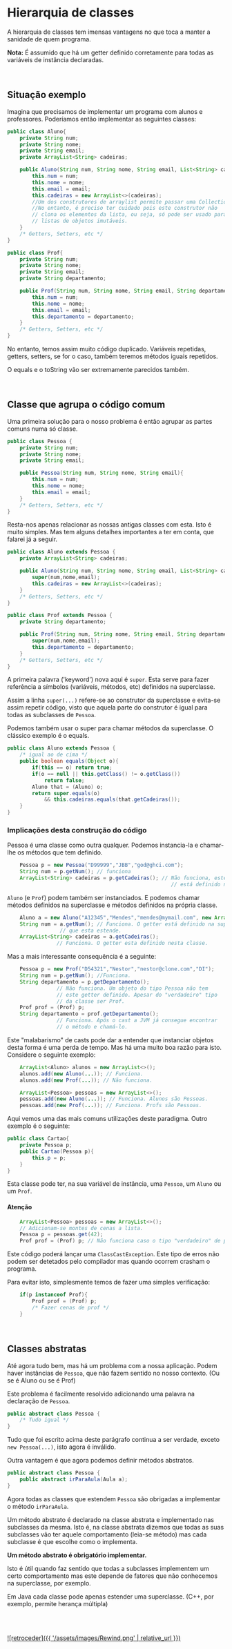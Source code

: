 # Hierarquia de classes

A hierarquia de classes tem imensas vantagens no que toca a manter a
sanidade de quem programa.

**Nota:** É assumido que há um getter definido corretamente para todas as
variáveis de instância declaradas.

<br>

## Situação exemplo
Imagina que precisamos de implementar um programa com alunos e professores.
Poderíamos então implementar as seguintes classes:
```java
public class Aluno{
	private String num;
	private String nome;
	private String email;
	private ArrayList<String> cadeiras;

	public Aluno(String num, String nome, String email, List<String> cadeiras){
		this.num = num;
		this.nome = nome;
		this.email = email;
		this.cadeiras = new ArrayList<>(cadeiras);
		//Um dos construtores de arraylist permite passar uma Collection.
		//No entanto, é preciso ter cuidado pois este construtor não
		// clona os elementos da lista, ou seja, só pode ser usado para
		// listas de objetos imutáveis.
	}
	/* Getters, Setters, etc */
}

public class Prof{
	private String num;
	private String nome;
	private String email;
	private String departamento;

	public Prof(String num, String nome, String email, String departamento){
		this.num = num;
		this.nome = nome;
		this.email = email;
		this.departamento = departamento;
	}
	/* Getters, Setters, etc */
}
```
No entanto, temos assim muito código duplicado. Variáveis repetidas,
getters, setters, se for o caso, também teremos métodos iguais repetidos.

O equals e o toString vão ser extremamente parecidos também.

<br>

## Classe que agrupa o código comum
Uma primeira solução para o nosso problema é então agrupar as partes comuns
numa só classe.
```java
public class Pessoa {
	private String num;
	private String nome;
	private String email;

	public Pessoa(String num, String nome, String email){
		this.num = num;
		this.nome = nome;
		this.email = email;
	}
	/* Getters, Setters, etc */
}
```
Resta-nos apenas relacionar as nossas antigas classes com esta.
Isto é muito simples. Mas tem alguns detalhes importantes a ter em conta,
que falarei já a seguir.
```java
public class Aluno extends Pessoa {
	private ArrayList<String> cadeiras;

	public Aluno(String num, String nome, String email, List<String> cadeiras){
		super(num,nome,email);
		this.cadeiras = new ArrayList<>(cadeiras);
	}
	/* Getters, Setters, etc */
}

public class Prof extends Pessoa {
	private String departamento;

	public Prof(String num, String nome, String email, String departamento){
		super(num,nome,email);
		this.departamento = departamento;
	}
	/* Getters, Setters, etc */
}
```
A primeira palavra ('keyword') nova aqui é `super`. Esta serve para fazer
referência a símbolos (variáveis, métodos, etc) definidos na superclasse.

Assim a linha `super(...)` refere-se ao construtor da superclasse e evita-se
assim repetir código, visto que aquela parte do construtor é igual para
todas as subclasses de `Pessoa`.

Podemos também usar o super para chamar métodos da superclasse. O clássico
exemplo é o equals.
```java
public class Aluno extends Pessoa {
	/* igual ao de cima */
	public boolean equals(Object o){
		if(this == o) return true;
		if(o == null || this.getClass() != o.getClass())
			return false;
		Aluno that = (Aluno) o;
		return super.equals(o)
		    && this.cadeiras.equals(that.getCadeiras());
	}
}
```
### Implicações desta construção do código
Pessoa é uma classe como outra qualquer. Podemos instancia-la e chamar-lhe
os métodos que tem definido.
```java
	Pessoa p = new Pessoa("D99999","JBB","god@ghci.com");
	String num = p.getNum(); // funciona
	ArrayList<String> cadeiras = p.getCadeiras(); // Não funciona, este getter não
                                                     // está definido na classe Pessoa.
```
`Aluno` (e `Prof`) podem também ser instanciados. E podemos chamar métodos
 definidos na superclasse e métodos definidos na própria classe.
```java
	Aluno a = new Aluno("A12345","Mendes","mendes@mymail.com", new ArrayList<>());
	String num = a.getNum(); // Funciona. O getter está definido na superclasse
				 // que esta estende.
	ArrayList<String> cadeiras = a.getCadeiras();
				// Funciona. O getter esta definido nesta classe.
```
Mas a mais interessante consequência é a seguinte:
```java
	Pessoa p = new Prof("D54321","Nestor","nestor@clone.com","DI");
	String num = p.getNum(); //Funciona.
	String departamento = p.getDepartamento();
				// Não funciona. Um objeto do tipo Pessoa não tem
				// este getter definido. Apesar do "verdadeiro" tipo
				// da classe ser Prof.
	Prof prof = (Prof) p;
	String departamento = prof.getDepartamento();
				// Funciona. Após o cast a JVM já consegue encontrar
				// o método e chamá-lo.
```
Este "malabarismo" de casts pode dar a entender que instanciar objetos desta
forma é uma perda de tempo. Mas há uma muito boa razão para isto. Considere
o seguinte exemplo:
```java
	ArrayList<Aluno> alunos = new ArrayList<>();
	alunos.add(new Aluno(...)); // Funciona.
	alunos.add(new Prof(...)); // Não funciona.

	ArrayList<Pessoa> pessoas = new ArrayList<>();
	pessoas.add(new Aluno(...)); // Funciona. Alunos são Pessoas.
	pessoas.add(new Prof(...)); // Funciona. Profs são Pessoas.
```
Aqui vemos uma das mais comuns utilizações deste paradigma. Outro exemplo é o seguinte:
```java
public class Cartao{
	private Pessoa p;
	public Cartao(Pessoa p){
		this.p = p;
	}
}
```
Esta classe pode ter, na sua variável de instância, uma `Pessoa`, um `Aluno`
ou um `Prof`.

#### Atenção
```java
	ArrayList<Pessoa> pessoas = new ArrayList<>();
	// Adicionam-se montes de cenas a lista.
	Pessoa p = pessoas.get(42);
	Prof prof = (Prof) p; // Não funciona caso o tipo "verdadeiro" de p não seja Prof.
```
Este código poderá lançar uma `ClassCastException`. Este tipo de erros não
podem ser detetados pelo compilador mas quando ocorrem crasham o programa.

Para evitar isto, simplesmente temos de fazer uma simples verificação:
```java
	if(p instanceof Prof){
		Prof prof = (Prof) p;
		/* Fazer cenas de prof */
	}
```

<br>

## Classes abstratas
Até agora tudo bem, mas há um problema com a nossa aplicação. Podem haver
 instâncias de `Pessoa`, que não fazem sentido no nosso contexto. (Ou se é
Aluno ou se é Prof)

Este problema é facilmente resolvido adicionando uma palavra na declaração
de `Pessoa`.
```java
public abstract class Pessoa {
	/* Tudo igual */
}
```
Tudo que foi escrito acima deste parágrafo continua a ser verdade, exceto
`new Pessoa(...)`, isto agora é inválido.

Outra vantagem é que agora podemos definir métodos abstratos.
```java
public abstract class Pessoa {
	public abstract irParaAula(Aula a);
}
```
Agora todas as classes que estendem `Pessoa` são obrigadas a implementar o
método `irParaAula`.

Um método abstrato é declarado na classe abstrata e implementado nas
subclasses da mesma. Isto é, na classe abstrata dizemos que todas as suas
subclasses vão ter aquele comportamento (leia-se método) mas cada subclasse
é que escolhe como o implementa.

**Um método abstrato é obrigatório implementar.**

Isto é útil quando faz sentido que todas a subclasses implementem um certo
comportamento mas este depende de fatores que não conhecemos na superclasse,
por exemplo.

Em Java cada classe pode apenas estender uma superclasse. (C++, por exemplo,
permite herança múltipla)

<br><br>

[![retroceder]({{ '/assets/images/Rewind.png' | relative_url }})](https://david81820.github.io/Recursos-LCC/POO/POO-Java)
